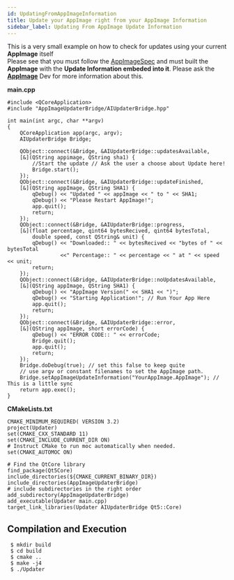 ```yaml
---
id: UpdatingFromAppImageInformation
title: Update your AppImage right from your AppImage Information
sidebar_label: Updating From AppImage Update Information
---
```



This is a very small example on how to check for updates using your current **AppImage** itself   
Please see that you must follow the [AppImageSpec](https://github.com/AppImage/AppImageSpec/blob/master/draft.md#update-information) and must built the **AppImage** with the **Update Information embeded into it**. Please ask the **[AppImage](https://appimage.org)** Dev for more information about this.


**main.cpp**

```
#include <QCoreApplication>
#include "AppImageUpdaterBridge/AIUpdaterBridge.hpp"

int main(int argc, char **argv)
{
    QCoreApplication app(argc, argv);
    AIUpdaterBridge Bridge;

    QObject::connect(&Bridge, &AIUpdaterBridge::updatesAvailable,
    [&](QString appimage, QString sha1) {
        //Start the update // Ask the user a choose about Update here!
        Bridge.start();
    });
    QObject::connect(&Bridge, &AIUpdaterBridge::updateFinished,
    [&](QString appImage, QString SHA1) {
        qDebug() << "Updated " << appImage << " to " << SHA1;
        qDebug() << "Please Restart AppImage!";
        app.quit();
        return;
    });
    QObject::connect(&Bridge, &AIUpdaterBridge::progress,
    [&](float percentage, qint64 bytesRecived, qint64 bytesTotal, 
        double speed, const QString& unit) {
        qDebug() << "Downloaded:: " << bytesRecived << "bytes of " << bytesTotal
                 <<" Percentage:: " << percentage << " at " << speed << unit;
        return;
    });
    QObject::connect(&Bridge, &AIUpdaterBridge::noUpdatesAvailable,
    [&](QString appImage, QString SHA1) {
        qDebug() << "AppImage Version(" << SHA1 << ")";
        qDebug() << "Starting Application!"; // Run Your App Here
        app.quit();
        return;
    });
    QObject::connect(&Bridge, &AIUpdaterBridge::error,
    [&](QString appImage, short errorCode) {
        qDebug() << "ERROR CODE:: " << errorCode;
        Bridge.quit();
        app.quit();
        return;
    });
    Bridge.doDebug(true); // set this false to keep quite
    // use argv or constant filenames to set the AppImage path.
    Bridge.setAppImageUpdateInformation("YourAppImage.AppImage"); // This is a little sync
    return app.exec();
}

```


**CMakeLists.txt**

```
CMAKE_MINIMUM_REQUIRED( VERSION 3.2)
project(Updater)
set(CMAKE_CXX_STANDARD 11)
set(CMAKE_INCLUDE_CURRENT_DIR ON)
# Instruct CMake to run moc automatically when needed.
set(CMAKE_AUTOMOC ON)

# Find the QtCore library
find_package(Qt5Core)
include_directories(${CMAKE_CURRENT_BINARY_DIR})
include_directories(AppImageUpdaterBridge)
# include subdirectories in the right order
add_subdirectory(AppImageUpdaterBridge)
add_executable(Updater main.cpp)
target_link_libraries(Updater AIUpdaterBridge Qt5::Core)
```

## Compilation and Execution

```
 $ mkdir build
 $ cd build
 $ cmake ..
 $ make -j4
 $ ./Updater
```
